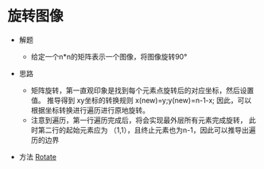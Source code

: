 # 旋转图像
- 解题
    - 给定一个n*n的矩阵表示一个图像，将图像旋转90°
- 思路
    - 矩阵旋转，第一直观印象是找到每个元素点旋转后的对应坐标，然后设置值。
    推导得到 xy坐标的转换规则  x(new)=y;y(new)=n-1-x;
    因此，可以根据坐标转换进行遍历进行原地旋转。
    - 注意到遍历，第一行遍历完成后，将会实现最外层所有元素完成旋转，
    此时第二行的起始元素应为 （1,1），且终止元素也为n-1，因此可以推导出遍历的边界
    
- 方法
 [Rotate](/Top100/src/com/lwf/TOP100/normal/Rotate.java)